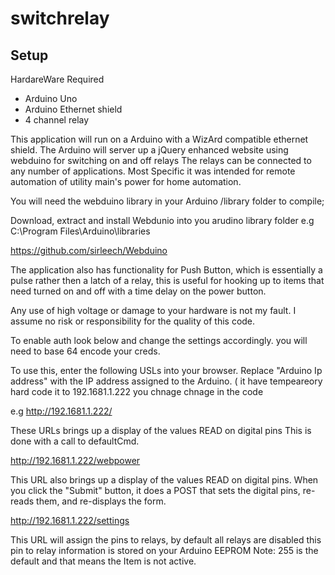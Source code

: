 switchrelay
===========
 
Setup
-------------
HardareWare Required

* Arduino Uno
* Arduino Ethernet shield
* 4 channel relay

This application will run on a Arduino with a WizArd compatible ethernet shield.
The Arduino will server up a jQuery enhanced website using webduino for switching on and off relays
The relays can be connected to any number of applications. Most Specific it was intended
for remote automation of utility main's power for home automation.
  
You will need the webduino library in your Arduino /library folder to compile;

Download, extract and install Webdunio into you arudino library folder e.g C:\Program Files\Arduino\libraries

https://github.com/sirleech/Webduino
 
The application also has functionality for Push Button, which is essentially a pulse rather
then a latch of a relay, this is useful for hooking up to items that need turned on and off
with a time delay on the power button.
  
Any use of high voltage or damage to your hardware is not my fault. I assume no risk or responsibility for the quality of this code.
  
To enable auth look below and change the settings accordingly. you will need to base 64 encode your creds.
  

To use this, enter the following USLs into your browser.
Replace "Arduino Ip address" with the IP address assigned to the Arduino. ( it have tempeareory hard code it to 192.1681.1.222 you chnage chnage in the code 
 
e.g http://192.1681.1.222/
 
These URLs brings up a display of the values READ on digital pins
This is done with a call to defaultCmd.
 
http://192.1681.1.222/webpower
 
This URL also brings up a display of the values READ on digital pins. When you click the "Submit" button, it does a POST that sets the digital pins, re-reads them, and re-displays the form.
 
http://192.1681.1.222/settings
 
This URL will assign the pins to relays, by default all relays are disabled
this pin to relay information is stored on your Arduino EEPROM
Note: 255 is the default and that means the Item is not active.


